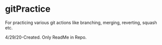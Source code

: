 # gitPractice
For practicing various git actions like branching, merging, reverting, squash etc.

4/29/20-Created. Only ReadMe in Repo.